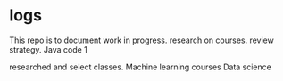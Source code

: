 # logs

This repo is to document work in progress. 
research on courses.
review strategy.
Java code 1

researched and select classes.
Machine learning courses 
Data science 

